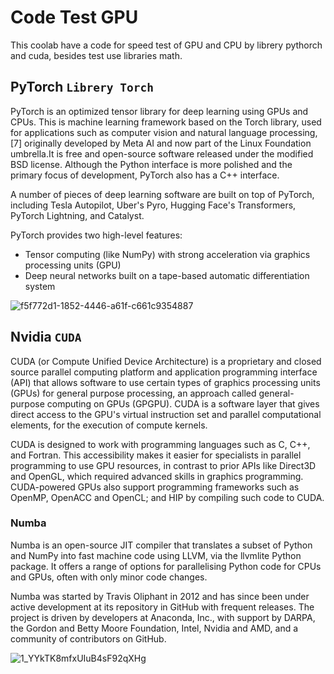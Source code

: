 # Code Test GPU

This coolab have a code for speed test of GPU and CPU by librery pythorch and cuda, besides test use libraries math.


## PyTorch `Librery Torch`

PyTorch is an optimized tensor library for deep learning using GPUs and CPUs. This is machine learning framework based on the Torch library, used for applications such as computer vision and natural language processing,[7] originally developed by Meta AI and now part of the Linux Foundation umbrella.It is free and open-source software released under the modified BSD license. Although the Python interface is more polished and the primary focus of development, PyTorch also has a C++ interface.

A number of pieces of deep learning software are built on top of PyTorch, including Tesla Autopilot, Uber's Pyro, Hugging Face's Transformers, PyTorch Lightning, and Catalyst.

PyTorch provides two high-level features:
* Tensor computing (like NumPy) with strong acceleration via graphics processing units (GPU)
* Deep neural networks built on a tape-based automatic differentiation system

![f5f772d1-1852-4446-a61f-c661c9354887](https://github.com/FabrizzioCastiglione/Coolab/assets/68827543/3257d128-8df9-4de4-9ca4-8458c788a90d)


## Nvidia `CUDA`

CUDA (or Compute Unified Device Architecture) is a proprietary and closed source parallel computing platform and application programming interface (API) that allows software to use certain types of graphics processing units (GPUs) for general purpose processing, an approach called general-purpose computing on GPUs (GPGPU). CUDA is a software layer that gives direct access to the GPU's virtual instruction set and parallel computational elements, for the execution of compute kernels.

CUDA is designed to work with programming languages such as C, C++, and Fortran. This accessibility makes it easier for specialists in parallel programming to use GPU resources, in contrast to prior APIs like Direct3D and OpenGL, which required advanced skills in graphics programming. CUDA-powered GPUs also support programming frameworks such as OpenMP, OpenACC and OpenCL; and HIP by compiling such code to CUDA.


### Numba

Numba is an open-source JIT compiler that translates a subset of Python and NumPy into fast machine code using LLVM, via the llvmlite Python package. It offers a range of options for parallelising Python code for CPUs and GPUs, often with only minor code changes.

Numba was started by Travis Oliphant in 2012 and has since been under active development at its repository in GitHub with frequent releases. The project is driven by developers at Anaconda, Inc., with support by DARPA, the Gordon and Betty Moore Foundation, Intel, Nvidia and AMD, and a community of contributors on GitHub.

![1_YYkTK8mfxUIuB4sF92qXHg](https://github.com/FabrizzioCastiglione/Coolab/assets/68827543/419c2169-895e-49e0-b517-a2706944e245)
